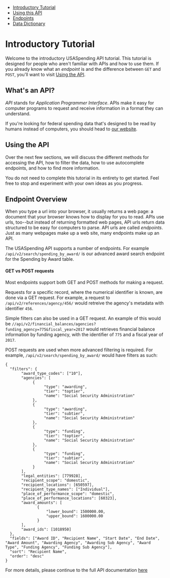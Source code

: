 <ul class="nav nav-stacked" id="sidebar">
  <li><a href="/docs/intro-tutorial">Introductory Tutorial</a>
  <!--<ul class="">
    <li><a href="#introduction">Introduction</a></li>
    <li><a href="#whats-an-api">What's an API?</a></li>
    <li><a href="#using-the-api">Using the API</a></li>
    <li><a href="#endpoint-overview">Endpoint Overview</a></li>
    <li><a href="#data-endpoints">Data Endpoints</a></li>
    <li><a href="#get-vs-post">GET vs POST Requests</a></li>
    <li><a href="#filtering">Filtering</a></li>
    <li><a href="#ordering">Ordering Responses</a></li>
    <li><a href="#pagination">Pagination</a></li>
    <li><a href="#aggregation">Aggregation</a></li>
    <li><a href="#other">Other Information</a></li>
  </ul>-->
  </li>
  <li><a href="/docs/using-the-api">Using this API</a></li>
  <li><a href="/docs/endpoints">Endpoints</a></li>
  <li><a href="/docs/data-dictionary">Data Dictionary</a></li>

</ul>

[//]: # (Begin Content)

# Introductory Tutorial <a name="introduction"></a>

Welcome to the introductory USASpending API tutorial. This tutorial is designed for people who aren't familiar with APIs and how to use them. If you already know what an _endpoint_ is and the difference between `GET` and `POST`, you'll want to visit [Using the API](/docs/using-the-api).

## What's an API? <a name="whats-an-api"></a>

_API_ stands for _Application Programmer Interface_. APIs make it easy for computer programs to request and receive information in a format they can understand.

If you're looking for federal spending data that's designed to be read by humans instead of computers, you should head to <a href="https://beta.usaspending.gov">our website</a>.

## Using the API <a name="using-the-api"></a>

Over the next few sections, we will discuss the different methods for accessing the API, how to filter the data, how to use autocomplete endpoints, and how to find more information.

You do not need to complete this tutorial in its entirety to get started. Feel free to stop and experiment with your own ideas as you progress.

## Endpoint Overview <a name="endpoint-overview"></a>

When you type a url into your browser, it usually returns a web page: a document that your browser knows how to display for you to read. APIs use urls, too--but instead of returning formatted web pages, API urls return data structured to be easy for computers to parse. API urls are called _endpoints_. Just as many webpages make up a web site, many endpoints make up an API.

The USASpending API supports a number of endpoints. For example `/api/v2/search/spending_by_award/` is our advanced award search endpoint for the Spending by Award table.


#### GET vs POST requests <a name="get-vs-post"></a>

Most endpoints support both GET and POST methods for making a request.

Requests for a specific record, where the numerical identifier is known, are done via a GET request. For example, a request to `/api/v2/references/agency/456/` would retreive the agency's metadata with identifier `456`.

Simple filters can also be used in a GET request. An example of this would be `//api/v2/financial_balances/agencies?funding_agency=775&fiscal_year=2017` would retrieves financial balance information by funding agency, with the identifier of `775` and a fiscal year of `2017`.

POST requests are used when more advanced filtering is required. For example, `/api/v2/search/spending_by_award/` would have filters as such:
```
{
  "filters": {
       "award_type_codes": ["10"],
       "agencies": [
            {
                 "type": "awarding",
                 "tier": "toptier",
                 "name": "Social Security Administration"
            },
            {
                 "type": "awarding",
                 "tier": "subtier",
                 "name": "Social Security Administration"
            },
            {
                 "type": "funding",
                 "tier": "toptier",
                 "name": "Social Security Administration"
            },
            {
                 "type": "funding",
                 "tier": "subtier",
                 "name": "Social Security Administration"
            }
       ],
       "legal_entities": [779928],
       "recipient_scope": "domestic",
       "recipient_locations": [650597],
       "recipient_type_names": ["Individual"],
       "place_of_performance_scope": "domestic",
       "place_of_performance_locations": [60323],
       "award_amounts": [
              {
                  "lower_bound": 1500000.00,
                  "upper_bound": 1600000.00
              }
       ],
       "award_ids": [1018950]
  },
  "fields": ["Award ID", "Recipient Name", "Start Date", "End Date", "Award Amount", "Awarding Agency", "Awarding Sub Agency", "Award Type", "Funding Agency", "Funding Sub Agency"],
  "sort": "Recipient Name",
  "order": "desc"
}
```

For more details, please continue to the full API documentation [here](/docs/endpoints)
